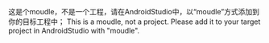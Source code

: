 这是个moudle，不是一个工程，请在AndroidStudio中，以“moudle”方式添加到你的目标工程中；
This is a moudle, not a project. Please add it to your target project in AndroidStudio with "moudle".